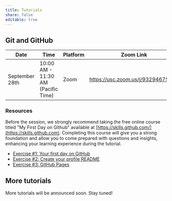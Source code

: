 ```yaml
---
title: Tutorials
share: false
editable: true
---
```


## Git and GitHub

| Date           | Time                               | Platform | Zoom Link                         |
| -------------- | ---------------------------------- | -------- | --------------------------------- |
| September 28th | 10:00 AM - 11:30 AM (Pacific Time) | Zoom     | https://usc.zoom.us/j/93294675807 |

### Resources

Before the session, we strongly recommend taking the free online course titled "My First Day on Github" available at [https://skills.github.com/](https://skills.github.com). Completing this course will give you a strong foundation and allow you to come prepared with questions and insights, enhancing your learning experience during the tutorial.

- [Exercise #1: Your first day on GitHub](../first-day-on-github/activity-one)
- [Exercise #2: Create your profile README](../first-day-on-github/activity-two)
- [Exercise #3: GitHub Pages](../first-day-on-github/activity-three)

## More tutorials

More tutorials will be announced soon. Stay tuned!
